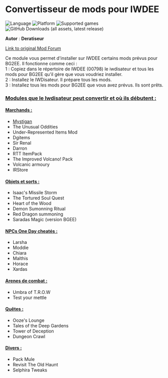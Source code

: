 # Convertisseur de mods pour IWDEE

![Language](https://img.shields.io/static/v1?label=language&message=english%20%7C%20french%20%7C%20&color=informational)
![Platform](https://img.shields.io/static/v1?label=platform&message=windows%20%7C%20macOS%20%7C%20Linux%20%7C%20&color=informational)
![Supported games](https://img.shields.io/static/v1?label=supported%20games&message=IWDEE%20%7C&color=dodgerblue)
![GitHub Downloads (all assets, latest release)](https://img.shields.io/github/downloads/Deratiseur/IWD_Convertiseur/total)

**Autor** : **Deratiseur**

[Link to original Mod Forum](https://www.baldursgateworld.fr/viewtopic.php?t=34964)

Ce module vous permet d'installer sur IWDEE certains mods prévus pour BG2EE. Il fonctionne comme ceci :  
1 : Copiez dans le répertoire de IWDEE (00798) le iwdisateur et tous les mods pour BG2EE qu'il gère que vous voudriez installer.  
2 : Installez le IWDisateur. Il prépare tous les mods.  
3 : Installez tous les mods pour BG2EE que vous avez prévus. Ils sont prêts.  

### <ins>Modules que le Iwdisateur peut convertir et où ils débutent :<ins>
#### <ins>Marchands :<ins>
- <a href=https://akadis.baldursgateworld.fr/Mystigan/MystiganFr.html>Mystigan</a>  
- The Unusual Oddities  
- Under-Represented Items Mod  
- Dgitems  
- Sir Renal  
- Darron  
- RTT ItemPack	  
- The Improved Volcano! Pack  
- Volcanic armoury  
- IRStore

#### <ins>Objets et sorts :<ins>
- Isaac's Missile Storm  
- The Tortured Soul Quest  
- Heart of the Wood  
- Demon Sumonning Ritual  
- Red Dragon summoning  
- Saradas Magic (version BGEE)  

#### <ins>NPCs One Day cheatés :<ins>
- Larsha  
- Moddie  
- Chiara	  
- Malthis  
- Horace	 
- Xardas  

#### <ins>Arenes  de combat :<ins>
- Umbra of T.R.O.W	 
- Test your mettle  

#### <ins>Quêtes :<ins>
- Ooze's Lounge	 
- Tales of the Deep Gardens  
- Tower of Deception	 
- Dungeon Crawl  

#### <ins>Divers :<ins>
- Pack Mule  
- Revisit The Old Haunt  
- Selphira Tweaks
